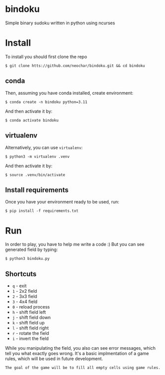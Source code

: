 # bindoku

Simple binary sudoku written in python using ncurses

# Install

To install you should first clone the repo
```shell
$ git clone htts://github.com/neochar/bindoku.git && cd bindoku
```

## conda

Then, assuming you have conda installed, create environment:
```shell
$ conda create -n bindoku python=3.11
```

And then activate it by:
```shell
$ conda activate bindoku
```

## virtualenv

Alternatively, you can use `virtualenv`:
```shell
$ python3 -m virtualenv .venv
```

And then activate it by:
```shell
$ source .venv/bin/activate
```

## Install requirements

Once you have your environment ready to be used, run:
```shell
$ pip install -f requirements.txt
```

# Run

In order to play, you have to help me write a code :)
But you can see generated field by typing:
```shell
$ python3 bindoku.py
```

## Shortcuts

* `q` - exit
* `1` - 2x2 field
* `2` - 3x3 field
* `3` - 4x4 field
* `0` - reload process
* `h` - shift field left
* `j` - shift field down
* `k` - shift field up
* `l` - shift field right 
* `r` - rotate the field
* `i` - invert the field

While you manipulating the field, you also can see error messages,
which tell you what exactly goes wrong. It's a basic implmentation
of a game rules, which will be used in future development.

~~~
The goal of the game will be to fill all empty cells using game rules.
~~~
